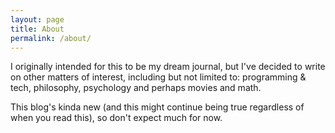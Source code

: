 ```yaml
---
layout: page
title: About
permalink: /about/
---
```


I originally intended for this to be my dream journal, but I've decided to write on other matters of interest, including but not limited to: programming & tech, philosophy, psychology and perhaps movies and math.

This blog's kinda new (and this might continue being true regardless of when you read this), so don't expect much for now.
